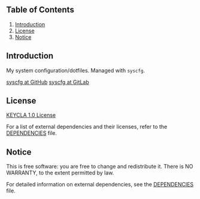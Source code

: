 ## Table of Contents

1. [Introduction](#introduction)
2. [License](#license)
3. [Notice](#notice)

## Introduction

My system configuration/dotfiles. Managed with `syscfg`.

[syscfg at GitHub](https://github.com/mscalindt/syscfg)
[syscfg at GitLab](https://gitlab.com/mscalindt/syscfg)

## License

[KEYCLA 1.0 License](LICENSE)

For a list of external dependencies and their licenses,
refer to the [DEPENDENCIES](DEPENDENCIES) file.

## Notice

This is free software: you are free to change and redistribute it.
There is NO WARRANTY, to the extent permitted by law.

For detailed information on external dependencies,
see the [DEPENDENCIES](DEPENDENCIES) file.
